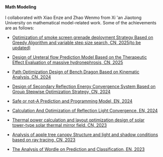 #### Math Modeling
I collaborated with Xiao Enze and Zhao Wenmo from Xi 'an Jiaotong University on mathematical model-related work. Some of the achievements are as follows:

- [Optimization of smoke screen grenade deployment Strategy Based on Greedy Algorithm and variable step size search, CN, 2025(to be updated)]()

- [Design of Ureteral flow Prediction Model Based on the Therapeutic Effect Evaluation of massive hydronephrosis, CN, 2025](./MathModeling/基于巨大肾积水治疗疗效评估的输尿管流量预测模型设计.pdf)

- [Path Optimization Design of Bench Dragon Based on Kinematic Analysis, CN, 2024](./MathModeling/基于运动学分析的板凳龙路径优化设计.pdf)

- [Design of Secondary Reflection Energy Convergence System Based on Group Stepwise Optimization Strategy, CN, 2024](./MathModeling/基于分组步进式优化策略的二次反射能量汇聚系统设计.pdf)

- [Safe or not-A Prediction and Programming Model, EN, 2024](./MathModeling/Safeornot-APredictionandProgrammingModel.pdf)

- [Calculation And Optimization of Reflection Light Convergence, EN, 2024](./MathModeling/CalculationAndOptimizationofReflectionLightConvergence.pdf)

- [Thermal power calculation and layout optimization design of solar tower-type solar thermal mirror field, CN, 2023](./MathModeling/太阳能塔式光热镜场的热功率计算及布局优化设计.pdf)

- [Analysis of apple tree canopy Structure and light and shadow conditions based on ray tracing, CN, 2023](./MathModeling/基于光线追踪的苹果树树冠结构与受光和阴影情况分析.pdf)

- [The Analysis of Wordle on Prediction and Classification, EN, 2023](./MathModeling/TheAnalysisofWordleonPredictionandClassification.pdf)

